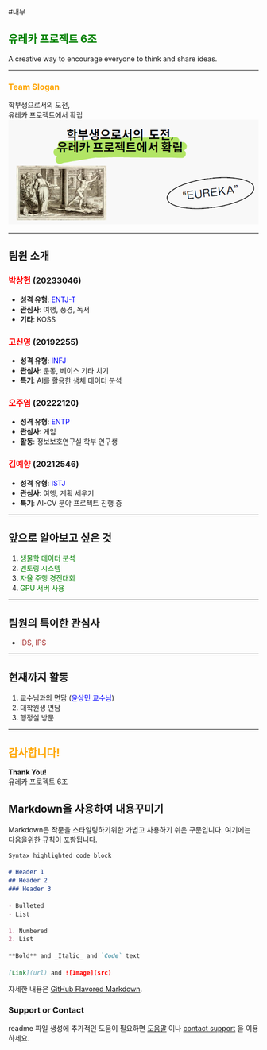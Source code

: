 #내부
## <span style="color:green;">유레카 프로젝트 6조</span>  
A creative way to encourage everyone to think and share ideas.

---

### <span style="color:orange;">Team Slogan</span>  
학부생으로서의 도전,  
유레카 프로젝트에서 확립
![teamslogan](teamslogan.png)

---

## 팀원 소개  

### <span style="color:red;">박상현</span> (20233046)  
- **성격 유형**: <span style="color:blue;">ENTJ-T</span>  
- **관심사**: 여행, 풍경, 독서  
- **기타**: KOSS  

### <span style="color:red;">고신영</span> (20192255)  
- **성격 유형**: <span style="color:blue;">INFJ</span>  
- **관심사**: 운동, 베이스 기타 치기  
- **특기**: AI를 활용한 생체 데이터 분석  

### <span style="color:red;">오주엽</span> (20222120)  
- **성격 유형**: <span style="color:blue;">ENTP</span>  
- **관심사**: 게임  
- **활동**: 정보보호연구실 학부 연구생  

### <span style="color:red;">김예향</span> (20212546)  
- **성격 유형**: <span style="color:blue;">ISTJ</span>  
- **관심사**: 여행, 계획 세우기  
- **특기**: AI-CV 분야 프로젝트 진행 중  

---

## 앞으로 알아보고 싶은 것  

1. <span style="color:green;">생물학 데이터 분석</span>  
2. <span style="color:green;">멘토링 시스템</span>  
3. <span style="color:green;">자율 주행 경진대회</span>  
4. <span style="color:green;">GPU 서버 사용</span>  

---

## 팀원의 특이한 관심사  

- <span style="color:brown;">IDS, IPS</span>  

---

## 현재까지 활동  

1. 교수님과의 면담 (<span style="color:blue;">윤상민 교수님</span>)  
2. 대학원생 면담  
3. 행정실 방문  

---

## <span style="color:orange;">감사합니다!</span>  
**Thank You!**  
유레카 프로젝트 6조





## Markdown을 사용하여 내용꾸미기

Markdown은 작문을 스타일링하기위한 가볍고 사용하기 쉬운 구문입니다. 여기에는 다음을위한 규칙이 포함됩니다.

```markdown
Syntax highlighted code block

# Header 1
## Header 2
### Header 3

- Bulleted
- List

1. Numbered
2. List

**Bold** and _Italic_ and `Code` text

[Link](url) and ![Image](src)
```

자세한 내용은 [GitHub Flavored Markdown](https://guides.github.com/features/mastering-markdown/).

### Support or Contact

readme 파일 생성에 추가적인 도움이 필요하면 [도움말](https://help.github.com/articles/about-readmes/) 이나 [contact support](https://github.com/contact) 을 이용하세요.
